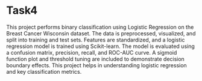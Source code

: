 # Task4
This project performs binary classification using Logistic Regression on the Breast Cancer Wisconsin dataset. The data is preprocessed, visualized, and split into training and test sets. Features are standardized, and a logistic regression model is trained using Scikit-learn. The model is evaluated using a confusion matrix, precision, recall, and ROC-AUC curve. A sigmoid function plot and threshold tuning are included to demonstrate decision boundary effects. This project helps in understanding logistic regression and key classification metrics.
